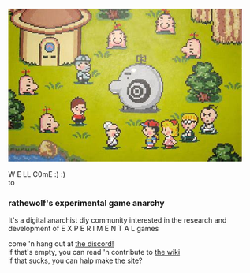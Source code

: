 ![](image.jpg?raw=true)

W E LL C0mE :) :)  
to
### rathewolf's experimental game anarchy

It's a digital anarchist diy community interested in the research and development of E X P E R I M E N T A L games

come 'n hang out at [the discord!](https://discord.gg/BsUq9n3)\
if that's empty, you can read 'n contribute to [the wiki](https://github.com/Rahil627/experimental-game-anarchy/wiki)\
if that sucks, you can halp make [the site](https://ega.rathewolf.com)?
